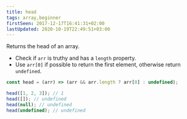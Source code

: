 ```yaml
---
title: head
tags: array,beginner
firstSeen: 2017-12-17T16:41:31+02:00
lastUpdated: 2020-10-19T22:49:51+03:00
---
```


Returns the head of an array.

- Check if `arr` is truthy and has a `length` property.
- Use `arr[0]` if possible to return the first element, otherwise return `undefined`.

```js
const head = (arr) => (arr && arr.length ? arr[0] : undefined);
```

```js
head([1, 2, 3]); // 1
head([]); // undefined
head(null); // undefined
head(undefined); // undefined
```

